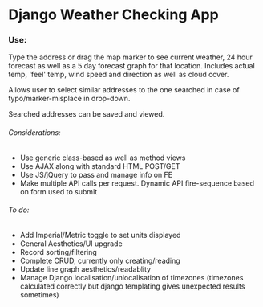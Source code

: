 # Django Weather Checking App

### Use:
Type the address or drag the map marker to see current weather, 24 hour forecast as well as a 5 day forecast graph  for that location.
Includes actual temp, 'feel' temp, wind speed and direction as well as cloud cover.

Allows user to select similar addresses to the one searched in case of typo/marker-misplace in drop-down.

Searched addresses can be saved and viewed.

###### Considerations:
- Use generic class-based as well as method views
- Use AJAX along with standard HTML POST/GET
- Use JS/jQuery to pass and manage info on FE
- Make multiple API calls per request. Dynamic API fire-sequence based on form used to submit

###### To do:
- Add Imperial/Metric toggle to set units displayed
- General Aesthetics/UI upgrade
- Record sorting/filtering
- Complete CRUD, currently only creating/reading
- Update line graph aesthetics/readablity
- Manage Django localisation/unlocalisation of timezones (timezones calculated correctly but django templating gives unexpected results sometimes)


